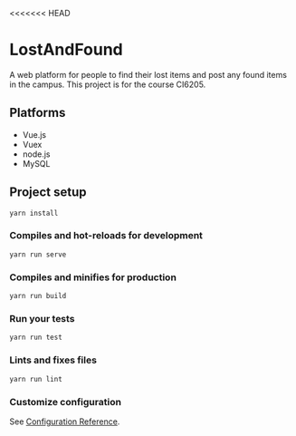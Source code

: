 <<<<<<< HEAD
# LostAndFound
A web platform for people to find their lost items and post any found items in the campus.
This project is for the course CI6205.

## Platforms
- Vue.js
- Vuex
- node.js
- MySQL

## Project setup
```
yarn install
```

### Compiles and hot-reloads for development
```
yarn run serve
```

### Compiles and minifies for production
```
yarn run build
```

### Run your tests
```
yarn run test
```

### Lints and fixes files
```
yarn run lint
```

### Customize configuration
See [Configuration Reference](https://cli.vuejs.org/config/).

